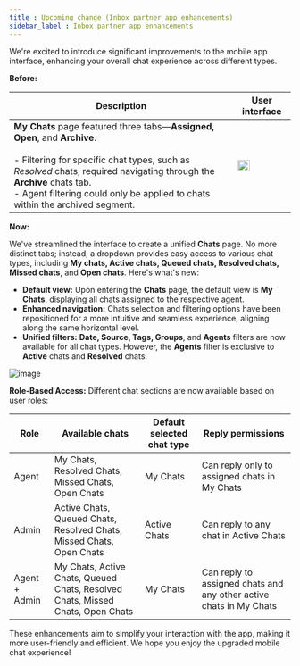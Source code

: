 ```yaml
---
title : Upcoming change (Inbox partner app enhancements)
sidebar_label : Inbox partner app enhancements
---
```


We're excited to introduce significant improvements to the mobile app interface, enhancing your overall chat experience across different types.

**Before:**

| Description | User interface |
| -------- | -------- |
| **My Chats** page featured three tabs—**Assigned, Open**, and **Archive**. <br/> <br/> - Filtering for specific chat types, such as *Resolved* chats, required navigating through the **Archive** chats tab. <br/> - Agent filtering could only be applied to chats within the archived segment. | <img src="https://imgur.com/RijlIK0.png"  width="50%"/> |




**Now:**

We've streamlined the interface to create a unified **Chats** page. No more distinct tabs; instead, a dropdown provides easy access to various chat types, including **My chats, Active chats, Queued chats, Resolved chats, Missed chats**, and **Open chats**. Here's what's new:

- **Default view:** Upon entering the **Chats** page, the default view is **My Chats**, displaying all chats assigned to the respective agent.
- **Enhanced navigation:** Chats selection and filtering options have been repositioned for a more intuitive and seamless experience, aligning along the same horizontal level.
- **Unified filters:** **Date, Source, Tags, Groups**, and **Agents** filters are now available for all chat types. However, the **Agents** filter is exclusive to **Active** chats and **Resolved** chats.

![image](https://imgur.com/smsedPK.png)

**Role-Based Access:**
Different chat sections are now available based on user roles:

| Role        | Available chats                                     | Default selected chat type                   | Reply permissions                                                |
| ----------- | ---------------------------------------------------- | ------------------------------------------- | ----------------------------------------------------------------- |
| Agent       | My Chats, Resolved Chats, Missed Chats, Open Chats   | My Chats                                   | Can reply only to assigned chats in My Chats                      |
| Admin       | Active Chats, Queued Chats, Resolved Chats, Missed Chats, Open Chats | Active Chats                               | Can reply to any chat in Active Chats                            |
| Agent + Admin | My Chats, Active Chats, Queued Chats, Resolved Chats, Missed Chats, Open Chats | My Chats                                 | Can reply to assigned chats and any other active chats in My Chats|




These enhancements aim to simplify your interaction with the app, making it more user-friendly and efficient. We hope you enjoy the upgraded mobile chat experience!
